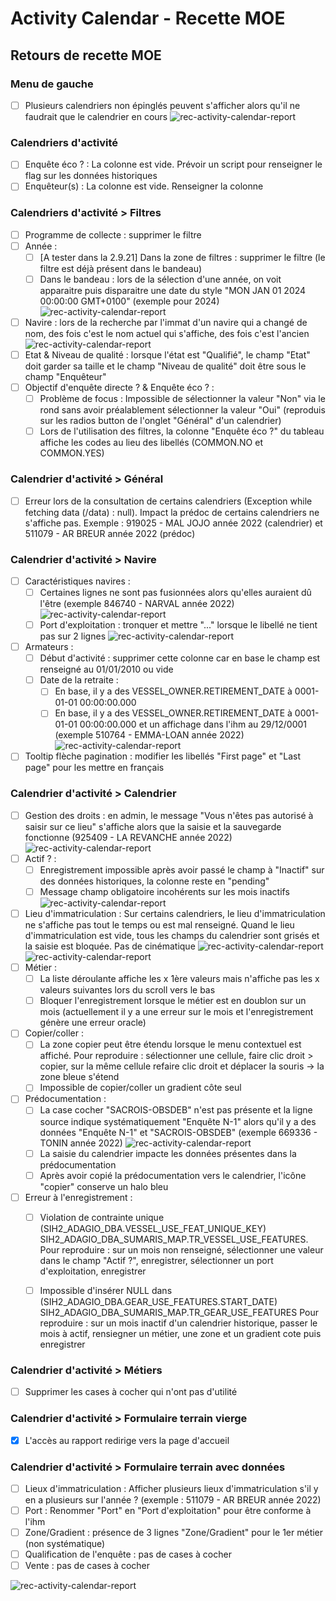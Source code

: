 # Activity Calendar - Recette MOE

## Retours de recette MOE

### Menu de gauche

- [ ] Plusieurs calendriers non épinglés peuvent s'afficher alors qu'il ne faudrait que le calendrier en cours
  ![rec-activity-calendar-report](/projects/activity-calendar/rec/images/rec-24-002-2.9.20-Menu_gauche.PNG)

### Calendriers d'activité

- [ ] Enquête éco ? : La colonne est vide. Prévoir un script pour renseigner le flag sur les données historiques
- [ ] Enquêteur(s) : La colonne est vide. Renseigner la colonne

### Calendriers d'activité > Filtres

- [ ] Programme de collecte : supprimer le filtre
- [ ] Année : 
  - [ ] [A tester dans la 2.9.21] Dans la zone de filtres : supprimer le filtre (le filtre est déjà présent dans le bandeau)
  - [ ] Dans le bandeau : lors de la sélection d'une année, on voit apparaitre puis disparaitre une date du style "MON JAN 01 2024 00:00:00 GMT+0100" (exemple pour 2024)
    ![rec-activity-calendar-report](/projects/activity-calendar/rec/images/rec-24-002-2.9.20-Filtres_année_bandeau.PNG)
- [ ] Navire : lors de la recherche par l'immat d'un navire qui a changé de nom, des fois c'est le nom actuel qui s'affiche, des fois c'est l'ancien
  ![rec-activity-calendar-report](/projects/activity-calendar/rec/images/rec-24-002-2.9.20-Filtres_nav_noms.PNG)
- [ ] Etat & Niveau de qualité : lorsque l'état est "Qualifié", le champ "Etat" doit garder sa taille et le champ "Niveau de qualité" doit être sous le champ "Enquêteur"
- [ ] Objectif d'enquête directe ? & Enquête éco ? : 
  - [ ] Problème de focus : Impossible de sélectionner la valeur "Non" via le rond sans avoir préalablement sélectionner la valeur "Oui"
    (reproduis sur les radios button de l'onglet "Général" d'un calendrier)
  - [ ] Lors de l'utilisation des filtres, la colonne "Enquête éco ?" du tableau affiche les codes au lieu des libellés (COMMON.NO et COMMON.YES)

### Calendrier d'activité > Général

- [ ] Erreur lors de la consultation de certains calendriers (Exception while fetching data (/data) : null). Impact la prédoc de certains calendriers ne s'affiche pas. 
Exemple : 919025 - MAL JOJO année 2022 (calendrier) et 511079 - AR BREUR année 2022 (prédoc)

### Calendrier d'activité > Navire

- [ ] Caractéristiques navires : 
  - [ ] Certaines lignes ne sont pas fusionnées alors qu'elles auraient dû l'être (exemple 846740 - NARVAL année 2022)
    ![rec-activity-calendar-report](/projects/activity-calendar/rec/images/rec-24-002-2.9.20-Carac_navire_fusion_lignes.PNG)
  - [ ] Port d'exploitation : tronquer et mettre "..." lorsque le libellé ne tient pas sur 2 lignes
    ![rec-activity-calendar-report](/projects/activity-calendar/rec/images/rec-24-002-2.9.20-Carac_navire_port_exploit.PNG)
- [ ] Armateurs :
  - [ ] Début d'activité : supprimer cette colonne car en base le champ est renseigné au 01/01/2010 ou vide
  - [ ] Date de la retraite :
    - [ ] En base, il y a des VESSEL_OWNER.RETIREMENT_DATE à 0001-01-01 00:00:00.000
    - [ ] En base, il y a des VESSEL_OWNER.RETIREMENT_DATE à 0001-01-01 00:00:00.000 et un affichage dans l'ihm au 29/12/0001 (exemple 510764 - EMMA-LOAN année 2022)
![rec-activity-calendar-report](/projects/activity-calendar/rec/images/rec-24-002-2.9.20-Armateur_date_retraite.PNG)
- [ ] Tooltip flèche pagination : modifier les libellés "First page" et "Last page" pour les mettre en français

### Calendrier d'activité > Calendrier

- [ ] Gestion des droits : en admin, le message "Vous n'êtes pas autorisé à saisir sur ce lieu" s'affiche alors que la saisie et la sauvegarde fonctionne (925409 - LA REVANCHE année 2022)
![rec-activity-calendar-report](/projects/activity-calendar/rec/images/rec-24-002-2.9.20-Calendrier_gestion_droits.PNG)
- [ ] Actif ? : 
  - [ ] Enregistrement impossible après avoir passé le champ à "Inactif" sur des données historiques, la colonne reste en "pending"
  - [ ] Message champ obligatoire incohérents sur les mois inactifs
    ![rec-activity-calendar-report](/projects/activity-calendar/rec/images/rec-24-002-2.9.20-Calendrier_mois_inactif.PNG)
- [ ] Lieu d'immatriculation : Sur certains calendriers, le lieu d'immatriculation ne s'affiche pas tout le temps ou est mal renseigné. Quand le lieu d'immatriculation est vide, tous les champs du calendrier sont grisés et la saisie est bloquée. Pas de cinématique
  ![rec-activity-calendar-report](/projects/activity-calendar/rec/images/rec-24-002-2.9.20-Calendrier_lieu_immat.PNG)
  ![rec-activity-calendar-report](/projects/activity-calendar/rec/images/rec-24-002-2.9.20-Calendrier_lieu_immat2.PNG)
- [ ] Métier : 
  - [ ] La liste déroulante affiche les x 1ère valeurs mais n'affiche pas les x valeurs suivantes lors du scroll vers le bas
  - [ ] Bloquer l'enregistrement lorsque le métier est en doublon sur un mois (actuellement il y a une erreur sur le mois et l'enregistrement génère une erreur oracle)
- [ ] Copier/coller : 
  - [ ] La zone copier peut être étendu lorsque le menu contextuel est affiché. Pour reproduire : sélectionner une cellule, faire clic droit > copier, sur la même cellule refaire clic droit et déplacer la souris -> la zone bleue s'étend
  - [ ] Impossible de copier/coller un gradient côte seul 
- [ ] Prédocumentation :
  - [ ] La case cocher "SACROIS-OBSDEB" n'est pas présente et la ligne source indique systématiquement "Enquête N-1"
  alors qu'il y a des données "Enquête N-1" et "SACROIS-OBSDEB" (exemple 669336 - TONIN année 2022)
![rec-activity-calendar-report](/projects/activity-calendar/rec/images/rec-24-002-2.9.20-Prédocumentation_sources.PNG)
  - [ ] La saisie du calendrier impacte les données présentes dans la prédocumentation
  - [ ] Après avoir copié la prédocumentation vers le calendrier, l'icône "copier" conserve un halo bleu
- [ ] Erreur à l'enregistrement : 
  - [ ] Violation de contrainte unique (SIH2_ADAGIO_DBA.VESSEL_USE_FEAT_UNIQUE_KEY) SIH2_ADAGIO_DBA_SUMARIS_MAP.TR_VESSEL_USE_FEATURES. 
  Pour reproduire : sur un mois non renseigné, sélectionner une valeur dans le champ "Actif ?", enregistrer, sélectionner un port d'exploitation, enregistrer
  - [ ] Impossible d'insérer NULL dans (SIH2_ADAGIO_DBA.GEAR_USE_FEATURES.START_DATE) SIH2_ADAGIO_DBA_SUMARIS_MAP.TR_GEAR_USE_FEATURES
  Pour reproduire : sur un mois inactif d'un calendrier historique, passer le mois à actif, rensiegner un métier, une zone et un gradient cote puis enregistrer


### Calendrier d'activité > Métiers

- [ ] Supprimer les cases à cocher qui n'ont pas d'utilité

### Calendrier d'activité > Formulaire terrain vierge

- [X] L'accès au rapport redirige vers la page d'accueil

### Calendrier d'activité > Formulaire terrain avec données

- [ ] Lieux d'immatriculation : Afficher plusieurs lieux d'immatriculation s'il y en a plusieurs sur l'année ? (exemple : 511079 - AR BREUR année 2022)
- [ ] Port : Renommer "Port" en "Port d'exploitation" pour être conforme à l'ihm
- [ ] Zone/Gradient : présence de 3 lignes "Zone/Gradient" pour le 1er métier (non systématique)
- [ ] Qualification de l'enquête : pas de cases à cocher
- [ ] Vente : pas de cases à cocher

![rec-activity-calendar-report](/projects/activity-calendar/rec/images/rec-24-002-2.9.20-Formulaire_terrain.PNG)